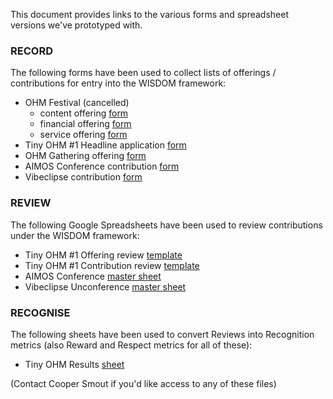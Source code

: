 This document provides links to the various forms and spreadsheet versions we've prototyped with.

### RECORD
The following forms have been used to collect lists of offerings / contributions for entry into the WISDOM framework: 
- OHM Festival (cancelled)
  - content offering [form](https://forms.gle/9Fdd3e5WQ8eMqyEK9)
  - financial offering [form](https://forms.gle/Wx4ywQEsxk4XtBRw8)
  - service offering [form](https://forms.gle/SnEtrspu2xyToSwZ8)
- Tiny OHM #1 Headline application [form](https://forms.gle/NU37P7XKVGBJuVSa7) 
- OHM Gathering offering [form](https://forms.gle/QndR3zLDdNLjvNJx5) 
- AIMOS Conference contribution [form](https://forms.gle/yf5xeriQjMzN6h5k9) 
- Vibeclipse contribution [form](https://forms.gle/RsS6WVcQSqzhEFjn6) 

### REVIEW
The following Google Spreadsheets have been used to review contributions under the WISDOM framework:
- Tiny OHM #1 Offering review [template](https://docs.google.com/spreadsheets/d/1pQZDUxfWp-bcdKmXRrk9xqruLK9EkOj3TJ03FbdaIDM/edit?usp=sharing)
- Tiny OHM #1 Contribution review [template](https://docs.google.com/spreadsheets/d/1tkwqzx2RmbYZXYHtkanUfepgWaoiAusp5NAXUO5jKNc/edit?usp=sharing)
- AIMOS Conference [master sheet](https://docs.google.com/spreadsheets/d/1kQJM2kEVulzwXBQZuvR46wxaQY5_ohm0rbndIkdEkSE/edit?usp=sharing)
- Vibeclipse Unconference [master sheet](https://docs.google.com/spreadsheets/d/1t1mzPUlnKUeTf_lUKJySg1yiL5AxLkMORp6L5ZHOTww/edit?usp=sharing)

### RECOGNISE
The following sheets have been used to convert Reviews into Recognition metrics (also Reward and Respect metrics for all of these):
- Tiny OHM Results [sheet](https://docs.google.com/spreadsheets/d/1HS7HFa9y6PfF61_wTuCAbj9RTHe94VLXulS0pDYgtns/edit?usp=sharing)

(Contact Cooper Smout if you'd like access to any of these files)

